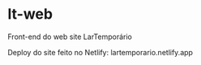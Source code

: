 # lt-web
Front-end do web site LarTemporário

Deploy do site feito no Netlify: lartemporario.netlify.app